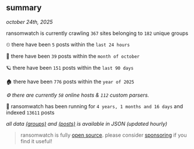 
## summary
_october 24th, 2025_

ransomwatch is currently crawling `367` sites belonging to `182` unique groups

⏲ there have been `5` posts within the `last 24 hours`

🦈 there have been `39` posts within the `month of october`

🪐 there have been `151` posts within the `last 90 days`

🏚 there have been `776` posts within the `year of 2025`

_⚙️ there are currently `58` online hosts & `112` custom parsers._

🦕 ransomwatch has been running for `4 years, 1 months and 16 days` and indexed `13611` posts

_all data  [(groups)](http://ransomwhat.telemetry.ltd/groups) and [(posts)](http://ransomwhat.telemetry.ltd/posts) is available in JSON (updated hourly)_

> ransomwatch is fully [open source](https://github.com/joshhighet/ransomwatch#ransomwatch--). please consider [sponsoring](https://github.com/sponsors/joshhighet) if you find it useful!
